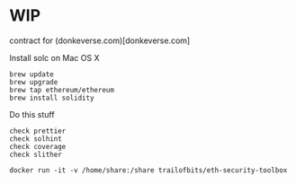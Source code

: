 # WIP
contract for (donkeverse.com)[donkeverse.com]

Install solc on Mac OS X

```shell
brew update
brew upgrade
brew tap ethereum/ethereum
brew install solidity
```

Do this stuff
```
check prettier
check solhint
check coverage
check slither
```
`docker run -it -v /home/share:/share trailofbits/eth-security-toolbox`

